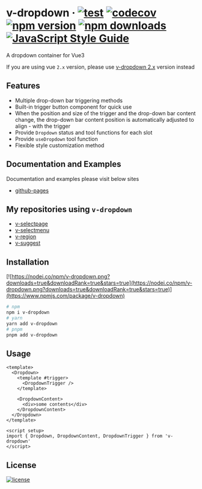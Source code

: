 # v-dropdown &middot; [![test](https://github.com/TerryZ/v-dropdown/actions/workflows/npm-publish.yml/badge.svg?branch=master)](https://github.com/TerryZ/v-dropdown/actions/workflows/npm-publish.yml) [![codecov](https://codecov.io/gh/TerryZ/v-dropdown/branch/master/graph/badge.svg?token=veg52RGaZg)](https://codecov.io/gh/TerryZ/v-dropdown) [![npm version](https://img.shields.io/npm/v/v-dropdown.svg)](https://www.npmjs.com/package/v-dropdown) [![npm downloads](https://img.shields.io/npm/dy/v-dropdown.svg)](https://www.npmjs.com/package/v-dropdown) [![JavaScript Style Guide](https://img.shields.io/badge/code_style-standard-brightgreen.svg)](https://standardjs.com)

A dropdown container for Vue3

If you are using vue `2.x` version, please use [v-dropdown 2.x](https://github.com/TerryZ/v-dropdown/tree/dev-vue-2) version instead

## Features

- Multiple drop-down bar triggering methods
- Built-in trigger button component for quick use
- When the position and size of the trigger and the drop-down bar content change, the drop-down bar content position is automatically adjusted to align - with the trigger
- Provide `Dropdown` status and tool functions for each slot
- Provide `useDropdown` tool function
- Flexible style customization method

## Documentation and Examples

Documentation and examples please visit below sites

- [github-pages](https://terryz.github.io/docs-vue3/dropdown/)

## My repositories using `v-dropdown`

- [v-selectpage](https://github.com/TerryZ/v-selectpage)
- [v-selectmenu](https://github.com/TerryZ/v-selectmenu)
- [v-region](https://github.com/TerryZ/v-region)
- [v-suggest](https://github.com/TerryZ/v-suggest)

## Installation

[![https://nodei.co/npm/v-dropdown.png?downloads=true&downloadRank=true&stars=true](https://nodei.co/npm/v-dropdown.png?downloads=true&downloadRank=true&stars=true)](https://www.npmjs.com/package/v-dropdown)

```sh
# npm
npm i v-dropdown
# yarn
yarn add v-dropdown
# pnpm
pnpm add v-dropdown
```

## Usage

```vue
<template>
  <Dropdown>
    <template #trigger>
      <DropdownTrigger />
    </template>

    <DropdownContent>
      <div>some contents</div>
    </DropdownContent>
  </Dropdown>
</template>

<script setup>
import { Dropdown, DropdownContent, DropdownTrigger } from 'v-dropdown'
</script>
```

## License

[![license](https://img.shields.io/badge/license-MIT-brightgreen.svg)](https://mit-license.org/)

